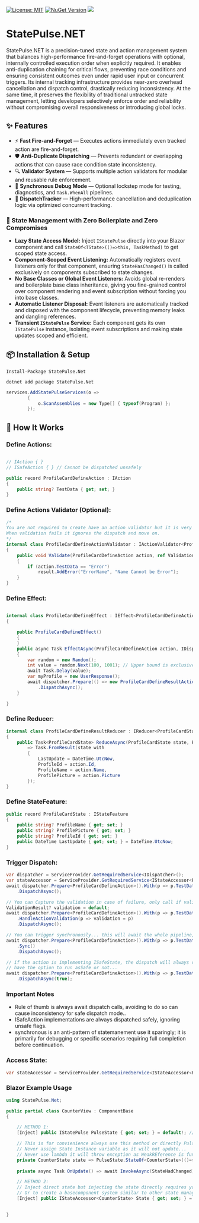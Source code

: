 ﻿
﻿[![License: MIT](https://img.shields.io/badge/License-MIT-brightgreen.svg)](https://opensource.org/licenses/MIT)
[![NuGet Version](https://img.shields.io/nuget/v/StatePulse.Net)](https://www.nuget.org/packages/StatePulse.NET)
[![](https://img.shields.io/nuget/dt/StatePulse.NET?label=Downloads)](https://www.nuget.org/packages/StatePulse.NET)

# StatePulse.NET
StatePulse.NET is a precision-tuned state and action management system that balances high-performance fire-and-forget operations with optional, internally controlled execution order when explicitly required. 
It enables anti-duplication chaining for critical flows, preventing race conditions and ensuring consistent outcomes even under rapid user input or concurrent triggers. 
Its internal tracking infrastructure provides near-zero overhead cancellation and dispatch control, drastically reducing inconsistency. 
At the same time, it preserves the flexibility of traditional untracked state management, letting developers selectively enforce order and reliability without compromising overall responsiveness or introducing global locks.


## ✨ Features
- ⚡ **Fast Fire-and-Forget** — Executes actions immediately even tracked action are fire-and-forget.
- 🛡 **Anti-Duplicate Dispatching** — Prevents redundant or overlapping actions that can cause race condition state inconsistency.
- 🔍 **Validator System** — Supports multiple action validators for modular and reusable rule enforcement.
- 🧪 **Synchronous Debug Mode** — Optional lockstep mode for testing, diagnostics, and `Task.WhenAll` pipelines.
- 🧵 **DispatchTracker** — High-performance cancellation and deduplication logic via optimized concurrent tracking.

### 🚀 **State Management with Zero Boilerplate and Zero Compromises**

- **Lazy State Access Model:** Inject `IStatePulse` directly into your Blazor component and call `StateOf<TState>(()=>this, TaskMethod)` to get scoped state access.  
- **Component-Scoped Event Listening:** Automatically registers event listeners only for that component, ensuring `StateHasChanged()` is called exclusively on components subscribed to state changes.  
- **No Base Classes or Global Event Listeners:** Avoids global re-renders and boilerplate base class inheritance, giving you fine-grained control over component rendering and event subscription without forcing you into base classes.  
- **Automatic Listener Disposal:** Event listeners are automatically tracked and disposed with the component lifecycle, preventing memory leaks and dangling references.  
- **Transient `IStatePulse` Service:** Each component gets its own `IStatePulse` instance, isolating event subscriptions and making state updates scoped and efficient.


## 📦 Installation & Setup


```
Install-Package StatePulse.Net

dotnet add package StatePulse.Net

```

```csharp
services.AddStatePulseServices(o =>
        {
            o.ScanAssemblies = new Type[] { typeof(Program) };
        });
```

## 🧭 How It Works



### **Define Actions**:

```csharp

// IAction { }
// ISafeAction { } // Cannot be dispatched unsafely

public record ProfileCardDefineAction : IAction
{
    public string? TestData { get; set; }
}

```

### **Define Actions Validator** (Optional):

```csharp
/*
You are not required to create have an action validator but it is very useful when you have business logic that conditionally only contionally fires.
When validation fails it ignores the dispatch and move on.
*/
internal class ProfileCardDefineActionValidator : IActionValidator<ProfileCardDefineAction>
{
    public void Validate(ProfileCardDefineAction action, ref ValidationResult result)
    {
        if (action.TestData == "Error")
            result.AddError("ErrorName", "Name Cannot be Error");
    }
}
```

### **Define Effect**:

```csharp

internal class ProfileCardDefineEffect : IEffect<ProfileCardDefineAction>
{

    public ProfileCardDefineEffect()
    {
    }
    public async Task EffectAsync(ProfileCardDefineAction action, IDispatcher dispatcher)
    {
        var random = new Random();
        int value = random.Next(100, 1001); // Upper bound is exclusive, so use 1001
        await Task.Delay(value);
        var myProfile = new UserResponse();
        await dispatcher.Prepare(() => new ProfileCardDefineResultAction(action.TestData ?? myProfile.Name, myProfile.Picture, myProfile.Id))
            .DispatchAsync();
    }

}


```

### **Define Reducer**:

```csharp
internal class ProfileCardDefineResultReducer : IReducer<ProfileCardState, ProfileCardDefineResultAction>
{
    public Task<ProfileCardState> ReduceAsync(ProfileCardState state, ProfileCardDefineResultAction action)
        => Task.FromResult(state with
        {
            LastUpdate = DateTime.UtcNow,
            ProfileId = action.Id,
            ProfileName = action.Name,
            ProfilePicture = action.Picture
        });
}
```

### **Define StateFeature**:

```csharp
public record ProfileCardState : IStateFeature
{
    public string? ProfileName { get; set; }
    public string? ProfilePicture { get; set; }
    public string? ProfileId { get; set; }
    public DateTime LastUpdate { get; set; } = DateTime.UtcNow;
}
```

### **Trigger Dispatch**:

```csharp
var dispatcher = ServiceProvider.GetRequiredService<IDispatcher>();
var stateAccessor = ServiceProvider.GetRequiredService<IStateAccessor<ProfileCardState>>();
await dispatcher.Prepare<ProfileCardDefineAction>().With(p => p.TestData, name)
    .DispatchAsync();

// You can Capture the validation in case of failure, only call if validators exist.
ValidationResult? validation = default;
await dispatcher.Prepare<ProfileCardDefineAction>().With(p => p.TestData, name)
    .HandleActionValidation(p => validation = p)
    .DispatchAsync();

// You can trigger synchronously... this will await the whole pipeline, otherwise you just await until action is send to dispatch pool.
await dispatcher.Prepare<ProfileCardDefineAction>().With(p => p.TestData, name)
    .Sync()
    .DispatchAsync();

// if the action is implementing ISafeState, the dispatch will always run asSafe=true but an action not implementing ISafeAction will
// have the option to run asSafe or not...
await dispatcher.Prepare<ProfileCardDefineAction>().With(p => p.TestData, name)
    .DispatchAsync(true);
```


### Important Notes
- Rule of thumb is always await dispatch calls, avoiding to do so can cause inconsistency for safe dispatch mode..
- ISafeAction implementations are always dispatched safely, ignoring unsafe flags.
- synchronous is an anti-pattern of statemanement use it sparingly; it is primarily for debugging or specific scenarios requiring full completion before continuation.

### **Access State**:

```csharp
var stateAccessor = ServiceProvider.GetRequiredService<IStateAccessor<ProfileCardState>>();
```

### Blazor Example Usage

```csharp
using StatePulse.Net;

public partial class CounterView : ComponentBase
{

    // METHOD 1:
    [Inject] public IStatePulse PulseState { get; set; } = default!; // Handles State Accessor

    // This is for convienience always use this method or directly PulseState.StateOf<CounterState>(this).Value
    // Never assign State Instance variable as it will not update... 
    // Never use lambda it will throw exception as WeakREference is fundamatally flawed and disposes of lambda even when its object is alive.
    private CounterState state => PulseState.StateOf<CounterState>(()=>this, OnUpdate);
    
    private async Task OnUpdate() => await InvokeAsync(StateHadChanged);

    // METHOD 2: 
    // Inject direct state but injecting the state directly requires you to handle onchanged events by sub/unsub in lifecycle
    // Or to create a basecomponent system similar to other state management systems.
    [Inject] public IStateAccessor<CounterState> State { get; set; } = default!; 

    
}
```